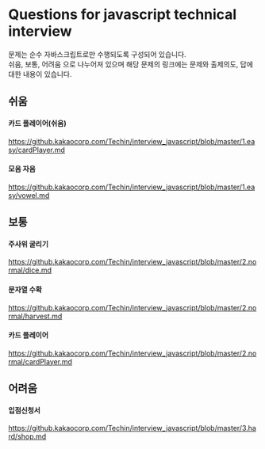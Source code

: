 # Questions for javascript technical interview

문제는 순수 자바스크립트로만 수행되도록 구성되어 있습니다.  
쉬움, 보통, 어려움 으로 나누어져 있으며 해당 문제의 링크에는 문제와 출제의도, 답에 대한 내용이 있습니다.


## 쉬움
#### 카드 플레이어(쉬움)
<https://github.kakaocorp.com/Techin/interview_javascript/blob/master/1.easy/cardPlayer.md>
#### 모음 자음
<https://github.kakaocorp.com/Techin/interview_javascript/blob/master/1.easy/vowel.md>

## 보통
#### 주사위 굴리기
<https://github.kakaocorp.com/Techin/interview_javascript/blob/master/2.normal/dice.md>
#### 문자열 수확
<https://github.kakaocorp.com/Techin/interview_javascript/blob/master/2.normal/harvest.md>
#### 카드 플레이어
<https://github.kakaocorp.com/Techin/interview_javascript/blob/master/2.normal/cardPlayer.md>

## 어려움
#### 입점신청서
<https://github.kakaocorp.com/Techin/interview_javascript/blob/master/3.hard/shop.md>

